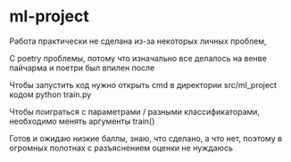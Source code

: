 # ml-project

Работа практически не сделана из-за некоторых личных проблем, 

С poetry проблемы, потому что изначально все делалось на венве пайчарма и поетри был впилен после

Чтобы запустить код нужно открыть cmd в директории src/ml_project кодом python train.py

Чтобы поиграться с параметрами / разными классификаторами, необходимо менять аргументы train()

Готов и ожидаю низкие баллы, знаю, что сделано, а что нет, поэтому в огромных полотнах с разъяснением оценки не нуждаюсь
